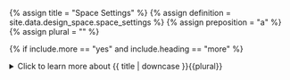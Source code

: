 <!--------------------------------------------- TITLE AND DEFINITION starts -->

{% assign title = "Space Settings" %}
{% assign definition = site.data.design_space.space_settings %}
{% assign preposition = "a" %}
{% assign plural = "" %}

<!--------------------------------------------- TITLE AND DEFINITION ends -->

{% if include.more == "yes" and include.heading == "more" %}
<details class='detailsCollapsible'><summary class='nobr'>Click to learn more about {{ title | downcase }}{{plural}}
</summary>
{% endif %}

{% if include.heading != "" and include.heading != "more" %}
{{include.heading}} {{title}}
{% endif %}

{% if include.icon != "no" %} 

{% if include.table == "yes" and include.icon != "no" %}
<table class='definitionTable'><tr><td>
{% endif %}

<img src='images/icons/nodes/png{{include.icon}}/{{ title | downcase | replace: " ", "-" }}.png' />

{% if include.table == "yes" and include.icon != "no" %}
</td><td>
{% endif %}

{% endif %}

{% if include.definition == "bold" %}
<strong>{{ definition }}</strong>
{% else %}
{% if include.definition != "no" %}
{{ definition }}
{% endif %}
{% endif %}

{% if include.table == "yes" and include.icon != "no" %}
</td></tr></table>
{% endif %}

{% if include.more == "yes" and include.content == "more" and include.heading != "more" %}
<details class='detailsCollapsible'><summary class='nobr'>Click to learn more about {{ title | downcase }}{{plural}}
</summary>
{% endif %}

{% if include.content != "no" %}

<!--------------------------------------------- CONTENT starts -->

XXXXXXXXXXXXXXXXXXXXXXXXXXXXXXXXXXXXXXXXXXXXXXXXXXXXXX

<!--------------------------------------------- CONTENT ends -->

{% endif %}

{% if include.more == "yes" and include.content != "more" and include.heading != "more" %}
<details class='detailsCollapsible'><summary class='nobr'>Click to learn more about {{ title | downcase }}{{plural}}
</summary>
{% endif %}

{% if include.adding != "" %}

{{include.adding}} Adding {{preposition}} {{title}} Node

<!--------------------------------------------- ADDING starts -->

To add the {{ title | downcase }} node, select *Add {{ title }}* on the parent node menu. 

<!--------------------------------------------- ADDING ends -->

{% endif %}

{% if include.configuring != "" %}

{{include.configuring}} Configuring the {{title}}

<!--------------------------------------------- CONFIGURING starts -->

Select *Configure* on the menu to access the configuration.

```json
{
    "node": {
        "distancePercentage": 60,
        "radiusPercentage": 85,
        "massPercentage": 100,
        "menuItem": {
            "widthPercentage": 100,
            "heightPercentage": 60,
            "radiusPercentage": 90
        }
    },
    "physics": false
}
```

* ```node``` refers to every node in the design space.

  * ```distancePercentage``` is the reference distance applied as a percentage of an arbitrary default distance separating a node from it's parent node, assigned to the medium distance setting (gree marking) of the **Distance to Parent** setting on the menu.

  * ```radiusPercentage``` is the radius of the circular nodes' menu applied as a percentage of an arbitrary default radius.

  * ```massPercentage``` is the refernce mass of nodes that affect the attraction and repulsion of the environment's pysics whe the physics setting is set to ```true```.

  * ```menuItem``` refers to the items on the right-hand side of nodes' menus.

    * ```widthPercentage``` is the reference width of an item applied as a percentage of an arbitrary default width.

    * ```heightPercentage``` is the reference height of an item applied as a percentage of an arbitrary default height.

    * ```radiusPercentage``` is the reference radious of the circular matrix that governs the distribution of items in the circular menu. Larger numbers cause items to spread appart while smaller numbers makes items lie closer to each other. 

* ```physics``` determines wether the environment is static (```false```) or dynamic (```true```). When physics is set to ```true```, nodes in the design space are affected by th gravitational pull and repulsion of other nodes.

<!--------------------------------------------- CONFIGURING ends -->

{% endif %}

{% if include.starting != "" %}

{{include.starting}} Starting {{preposition}} {{title}}

<!--------------------------------------------- STARTING starts -->

XXXXXXXXXXXXXXXXXXXXXXXXXXXXXXXXXXXXXXXXXXXXXXXXXXXXXX

<!--------------------------------------------- STARTING ends -->

{% endif %}

{% if include.more == "yes" %}
</details>
{% endif %}